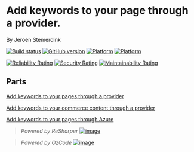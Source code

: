 ﻿# Add keywords to your page through a provider.

By Jeroen Stemerdink

[![Build status](https://ci.appveyor.com/api/projects/status/tt6pwtrm8k3k2gf9/branch/master?svg=true)](https://ci.appveyor.com/project/jstemerdink/epi-libraries-keywords/branch/master)
[![GitHub version](https://badge.fury.io/gh/jstemerdink%2FEPi.Libraries.Keywords.svg)](http://badge.fury.io/gh/jstemerdink%2FEPi.Libraries.Keywords)
[![Platform](https://img.shields.io/badge/platform-.NET%204.6.1-blue.svg?style=flat)](https://msdn.microsoft.com/en-us/library/w0x726c2%28v=vs.110%29.aspx)
[![Platform](https://img.shields.io/badge/EPiServer-%2011.11.1-orange.svg?style=flat)](http://world.episerver.com/cms/)


[![Reliability Rating](https://sonarcloud.io/api/project_badges/measure?project=jstemerdink%3AEPi.Libraries.Keywords&metric=reliability_rating)](https://sonarcloud.io/component_measures?id=jstemerdink%3AEPi.Libraries.Keywords&metric=reliability_rating)
[![Security Rating](https://sonarcloud.io/api/project_badges/measure?project=jstemerdink%3AEPi.Libraries.Keywords&metric=security_rating)](https://sonarcloud.io/component_measures?id=jstemerdink%3AEPi.Libraries.Keywords&metric=security_rating)
[![Maintainability Rating](https://sonarcloud.io/api/project_badges/measure?project=jstemerdink%3AEPi.Libraries.Keywords&metric=sqale_rating)](https://sonarcloud.io/component_measures?id=jstemerdink%3AEPi.Libraries.Keywords&metric=sqale_rating)

## Parts

[Add keywords to your pages through a provider](EPi.Libraries.Keywords/README.md)

[Add keywords to your commerce content through a provider](EPi.Libraries.Keywords.Commerce/README.md)

[Add keywords to your pages through Azure](EPi.Libraries.Keywords.Azure/README.md)

> *Powered by ReSharper*
> [![image](https://i0.wp.com/jstemerdink.files.wordpress.com/2017/08/logo_resharper.png)](http://jetbrains.com?from=epi.libraries)

> *Powered by OzCode*
> [![image](https://jstemerdink.files.wordpress.com/2019/03/ozcode.jpg)](http://www.oz-code.com)